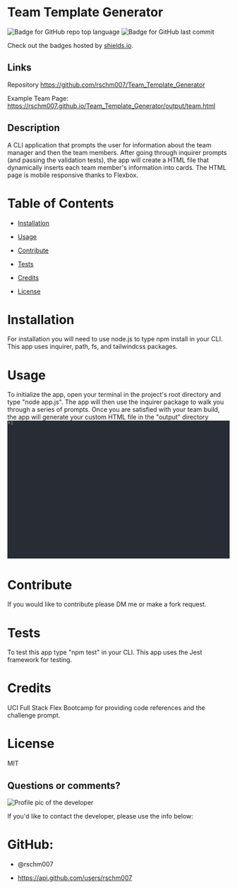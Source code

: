 
# Team Template Generator

![Badge for GitHub repo top language](https://img.shields.io/github/languages/top/rschm007/Team_Template_Generator?style=flat&logo=appveyor) ![Badge for GitHub last commit](https://img.shields.io/github/last-commit/rschm007/Team_Template_Generator?style=flat&logo=appveyor)
  
Check out the badges hosted by [shields.io](https://shields.io/).

## Links

Repository <a href="https://github.com/rschm007/Team_Template_Generator">https://github.com/rschm007/Team_Template_Generator</a>

Example Team Page: <a href="https://rschm007.github.io/Team_Template_Generator/output/team.html">https://rschm007.github.io/Team_Template_Generator/output/team.html</a>


## Description

A CLI application that prompts the user for information about the team manager and then the team members. After going through inquirer prompts (and passing the validation tests), the app will create a HTML file that dynamically inserts each team member's information into cards. The HTML page is mobile responsive thanks to Flexbox.

# Table of Contents
* [Installation](#installation)

* [Usage](#usage)

* [Contribute](#contribute)

* [Tests](#tests)

* [Credits](#credits)

* [License](#license)

# Installation

For installation you will need to use node.js to type npm install in your CLI. This app uses inquirer, path, fs, and tailwindcss packages.


# Usage

To initialize the app, open your terminal in the project's root directory and type "node app.js". The app will then use the inquirer package to walk you through a series of prompts. Once you are satisfied with your team build, the app will generate your custom HTML file in the "output" directory
<img src="https://raw.githubusercontent.com/rschm007/Team_Template_Generator/main/Develop/Assets/imgs/demo_1.gif" alt="Team Template Generator Demo Image" style="max-width:100%;">

# Contribute

If you would like to contribute please DM me or make a fork request.


# Tests

To test this app type "npm test" in your CLI. This app uses the Jest framework for testing.


# Credits

UCI Full Stack Flex Bootcamp for providing code references and the challenge prompt.


# License

MIT



## Questions or comments?

![Profile pic of the developer](https://avatars1.githubusercontent.com/u/69170803?v=4)

If you'd like to contact the developer, please use the info below:

# GitHub:

* @rschm007 

* https://api.github.com/users/rschm007

